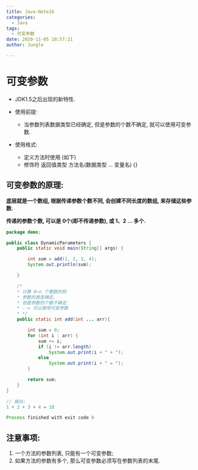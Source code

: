 ```yaml
---
title: Java-Note16
categories:
  - Java
tags:
  - 可变参数
date: 2020-11-05 18:57:21
author: Jungle

---
```

# 可变参数 #

- JDK1.5之后出现的新特性.
- 使用前提: 
	
	- 当参数列表数据类型已经确定, 但是参数的个数不确定, 就可以使用可变参数.
- 使用格式: 
	- 定义方法时使用 (如下)
	- 修饰符 返回值类型 方法名(数据类型 ... 变量名) {}
	
## 可变参数的原理:

**底层就是一个数组, 根据传递参数个数不同, 会创建不同长度的数组, 来存储这些参数.**

**传递的参数个数, 可以是 0个(即不传递参数), 或 1、2 ... 多个.**

```java
package demo;

public class DynamicParameters {
    public static void main(String[] args) {

        int sum = add(1, 2, 3, 4);
        System.out.println(sum);

    }

    /*
    * 计算 0~n 个整数的和
    * 参数的类型确定,
    * 但是参数的个数不确定.
    * --> 可以使用可变参数
    * */
    public static int add(int ... arr){

        int sum = 0;
        for (int i : arr) {
            sum += i;
            if (i != arr.length)
                System.out.print(i + " + ");
            else
                System.out.print(i + " = ");
        }

        return sum;
    }
}

// 输出:
1 + 2 + 3 + 4 = 10

Process finished with exit code 0
```

## 注意事项:

1. 一个方法的参数列表, 只能有一个可变参数;
2. 如果方法的参数有多个, 那么可变参数必须写在参数列表的末尾.